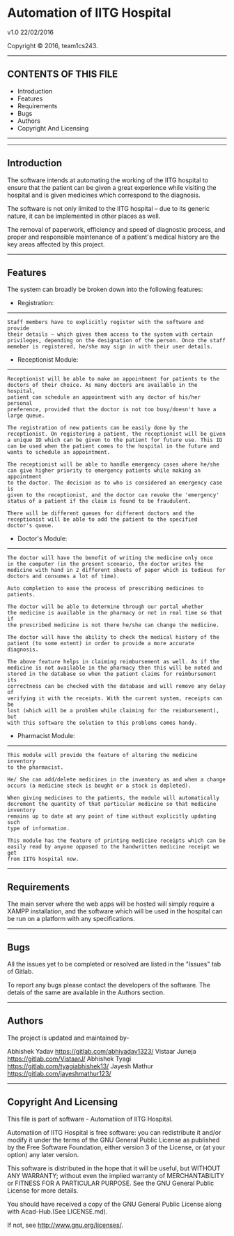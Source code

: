 # Automation of IITG Hospital

v1.0 22/02/2016

Copyright © 2016, team1cs243.



--------------------------------------------------------------------------------

CONTENTS OF THIS FILE
---------------------
   
 * Introduction
 * Features
 * Requirements
 * Bugs
 * Authors
 * Copyright And Licensing
 
--------------------------------------------------------------------------------
--------------------------------------------------------------------------------

Introduction
------------

The software intends at automating the working of the IITG hospital to
ensure that the patient can be given a great experience while visiting the
hospital and is given medicines which correspond to the diagnosis.

The software is not only limited to the IITG hospital – due to its generic
nature, it can be implemented in other places as well.

The removal of paperwork, efficiency and speed of diagnostic process,
and proper and responsible maintenance of a patient's medical history are
the key areas affected by this project.

--------------------------------------------------------------------------------

Features
--------

The system can broadly be broken down into the following features:

  * Registration:
  ---------------

    Staff members have to explicitly register with the software and provide
    their details – which gives them access to the system with certain
    privileges, depending on the designation of the person. Once the staff
    memeber is registered, he/she may sign in with their user details.

  * Receptionist Module:
  ----------------------

    Receptionist will be able to make an appointment for patients to the
    doctors of their choice. As many doctors are available in the hospital,
    patient can schedule an appointment with any doctor of his/her personal
    preference, provided that the doctor is not too busy/doesn't have a
    large queue.
    
    The registration of new patients can be easily done by the
    receptionist. On registering a patient, the receptionist will be given
    a unique ID which can be given to the patient for future use. This ID
    can be used when the patient comes to the hospital in the future and
    wants to schedule an appointment.
    
    The receptionist will be able to handle emergency cases where he/she
    can give higher priority to emergency patients while making an appointment
    to the doctor. The decision as to who is considered an emergency case is
    given to the receptionist, and the doctor can revoke the 'emergency'
    status of a patient if the claim is found to be fraudulent.
    
    There will be different queues for different doctors and the
    receptionist will be able to add the patient to the specified
    doctor's queue.

  * Doctor's Module:
  ------------------

    The doctor will have the benefit of writing the medicine only once
    in the computer (in the present scenario, the doctor writes the
    medicine with hand in 2 different sheets of paper which is tedious for
    doctors and consumes a lot of time).
    
    Auto completion to ease the process of prescribing medicines to patients.
    
    The doctor will be able to determine through our portal whether
    the medicine is available in the pharmacy or not in real time so that if
    the prescribed medicine is not there he/she can change the medicine.
    
    The doctor will have the ability to check the medical history of the
    patient (to some extent) in order to provide a more accurate diagnosis.
    
    The above feature helps in claiming reimbursement as well. As if the
    medicine is not available in the pharmacy then this will be noted and
    stored in the database so when the patient claims for reimbursement its
    correctness can be checked with the database and will remove any delay of
    verifying it with the receipts. With the current system, receipts can be
    lost (which will be a problem while claiming for the reimbursement), but
    with this software the solution to this problems comes handy.

  * Pharmacist Module:
  --------------------

    This module will provide the feature of altering the medicine inventory
    to the pharmacist.
    
    He/ She can add/delete medicines in the inventory as and when a change
    occurs (a medicine stock is bought or a stock is depleted).
    
    When giving medicines to the patients, the module will automatically
    decrement the quantity of that particular medicine so that medicine inventory
    remains up to date at any point of time without explicitly updating such
    type of information.
    
    This module has the feature of printing medicine receipts which can be
    easily read by anyone opposed to the handwritten medicine receipt we get
    from IITG hospital now.

--------------------------------------------------------------------------------

Requirements
------------

The main server where the web apps will be hosted will simply require a
XAMPP installation, and the software which will be used in the hospital
can be run on a platform with any specifications.

--------------------------------------------------------------------------------

Bugs
----

All the issues yet to be completed or resolved are listed in the "Issues"
tab of Gitlab.

To report any bugs please contact the developers of the software.
The detais of the same are available in the Authors section.

--------------------------------------------------------------------------------

Authors
-------

The project is updated and maintained by-

Abhishek Yadav https://gitlab.com/abhiyadav1323/
Vistaar Juneja https://gitlab.com/VistaarJ/
Abhishek Tyagi https://gitlab.com/tyagiabhishek13/
Jayesh Mathur https://gitlab.com/jayeshmathur123/

--------------------------------------------------------------------------------

Copyright And Licensing
-----------------------

This file is part of software - Automatiion of IITG Hospital.

Automatiion of IITG Hospital is free software: you can redistribute it and/or modify
it under the terms of the GNU General Public License as published by
the Free Software Foundation, either version 3 of the License, or
(at your option) any later version.

This software is distributed in the hope that it will be useful,
but WITHOUT ANY WARRANTY; without even the implied warranty of
MERCHANTABILITY or FITNESS FOR A PARTICULAR PURPOSE.  See the
GNU General Public License for more details.

You should have received a copy of the GNU General Public License
along with Acad-Hub.(See LICENSE.md).

If not, see <http://www.gnu.org/licenses/>.


